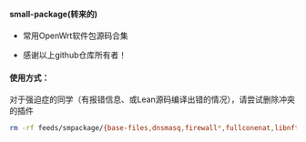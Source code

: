 #### small-package(转来的)

*  常用OpenWrt软件包源码合集

*  感谢以上github仓库所有者！

#### 使用方式：
对于强迫症的同学（有报错信息、或Lean源码编译出错的情况），请尝试删除冲突的插件
```bash
rm -rf feeds/smpackage/{base-files,dnsmasq,firewall*,fullconenat,libnftnl,nftables,ppp,opkg,ucl,upx,vsftpd*,miniupnpd-iptables,wireless-regdb}
```











